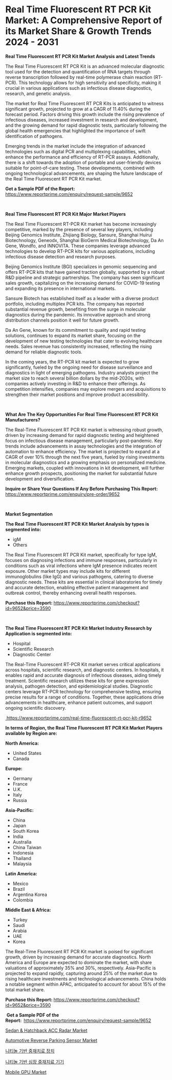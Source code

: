 <p><h1>Real Time Fluorescent RT PCR Kit Market: A Comprehensive Report of its Market Share & Growth Trends 2024 - 2031</h1></p><p><strong>Real Time Fluorescent RT PCR Kit Market Analysis and Latest Trends</strong></p>
<p><p>The Real Time Fluorescent RT PCR Kit is an advanced molecular diagnostic tool used for the detection and quantification of RNA targets through reverse transcription followed by real-time polymerase chain reaction (RT-PCR). This technology allows for high sensitivity and specificity, making it crucial in various applications such as infectious disease diagnostics, research, and genetic analysis.</p><p>The market for Real Time Fluorescent RT PCR Kits is anticipated to witness significant growth, projected to grow at a CAGR of 11.40% during the forecast period. Factors driving this growth include the rising prevalence of infectious diseases, increased investment in research and development, and the growing demand for rapid diagnostic tests, particularly following the global health emergencies that highlighted the importance of swift identification of pathogens.</p><p>Emerging trends in the market include the integration of advanced technologies such as digital PCR and multiplexing capabilities, which enhance the performance and efficiency of RT-PCR assays. Additionally, there is a shift towards the adoption of portable and user-friendly devices suitable for point-of-care testing. These developments, combined with ongoing technological advancements, are shaping the future landscape of the Real Time Fluorescent RT PCR Kit market.</p></p>
<p><strong>Get a Sample PDF of the Report:&nbsp;</strong> <a href="https://www.reportprime.com/enquiry/request-sample/9652">https://www.reportprime.com/enquiry/request-sample/9652</a></p>
<p>&nbsp;</p>
<p><strong>Real Time Fluorescent RT PCR Kit Major Market Players</strong></p>
<p><p>The Real Time Fluorescent RT-PCR Kit market has become increasingly competitive, marked by the presence of several key players, including Beijing Genomics Institute, Zhijiang Biology, Sansure, Shanghai Huirui Biotechnology, Geneodx, Shanghai BioGerm Medical Biotechnology, Da An Gene, Wondfo, and INNOVITA. These companies leverage advanced technologies to develop RT-PCR kits for various applications, including infectious disease detection and research purposes.</p><p>Beijing Genomics Institute (BGI) specializes in genomic sequencing and offers RT-PCR kits that have gained traction globally, supported by a robust R&D pipeline and strategic partnerships. The company has seen significant sales growth, capitalizing on the increasing demand for COVID-19 testing and expanding its presence in international markets.</p><p>Sansure Biotech has established itself as a leader with a diverse product portfolio, including multiplex PCR kits. The company has reported substantial revenue growth, benefiting from the surge in molecular diagnostics during the pandemic. Its innovative approach and strong distribution channels position it well for future growth.</p><p>Da An Gene, known for its commitment to quality and rapid testing solutions, continues to expand its market share, focusing on the development of new testing technologies that cater to evolving healthcare needs. Sales revenue has consistently increased, reflecting the rising demand for reliable diagnostic tools.</p><p>In the coming years, the RT-PCR kit market is expected to grow significantly, fueled by the ongoing need for disease surveillance and diagnostics in light of emerging pathogens. Industry analysts project the market size to reach several billion dollars by the mid-2020s, with companies actively investing in R&D to enhance their offerings. As competition intensifies, companies may explore mergers and acquisitions to strengthen their market positions and improve product accessibility.</p></p>
<p>&nbsp;</p>
<p><strong>What Are The Key Opportunities For Real Time Fluorescent RT PCR Kit Manufacturers?</strong></p>
<p><p>The Real-Time Fluorescent RT PCR Kit market is witnessing robust growth, driven by increasing demand for rapid diagnostic testing and heightened focus on infectious disease management, particularly post-pandemic. Key trends include advancements in assay technologies and the integration of automation to enhance efficiency. The market is projected to expand at a CAGR of over 10% through the next five years, fueled by rising investments in molecular diagnostics and a growing emphasis on personalized medicine. Emerging markets, coupled with innovations in kit development, will further enhance growth prospects, positioning the market for substantial future development and diversification.</p></p>
<p><strong>Inquire or Share Your Questions If Any Before Purchasing This Report:</strong> <a href="https://www.reportprime.com/enquiry/pre-order/9652">https://www.reportprime.com/enquiry/pre-order/9652</a></p>
<p>&nbsp;</p>
<p><strong>Market Segmentation</strong></p>
<p><strong>The Real Time Fluorescent RT PCR Kit Market Analysis by types is segmented into:</strong></p>
<p><ul><li>igM</li><li>Others</li></ul></p>
<p><p>The Real Time Fluorescent RT PCR Kit market, specifically for type IgM, focuses on diagnosing infections and immune responses, particularly in conditions such as viral infections where IgM presence indicates recent exposure. Other market types may include kits for different immunoglobulins (like IgG) and various pathogens, catering to diverse diagnostic needs. These kits are essential in clinical laboratories for timely and accurate detection, enabling effective patient management and outbreak control, thereby enhancing overall health responses.</p></p>
<p><strong>Purchase this Report:&nbsp;</strong><a href="https://www.reportprime.com/checkout?id=9652&price=3590">https://www.reportprime.com/checkout?id=9652&price=3590</a></p>
<p>&nbsp;</p>
<p><strong>The Real Time Fluorescent RT PCR Kit Market Industry Research by Application is segmented into:</strong></p>
<p><ul><li>Hospital</li><li>Scientific Research</li><li>Diagnostic Center</li></ul></p>
<p><p>The Real-Time Fluorescent RT-PCR Kit market serves critical applications across hospitals, scientific research, and diagnostic centers. In hospitals, it enables rapid and accurate diagnosis of infectious diseases, aiding timely treatment. Scientific research utilizes these kits for gene expression analysis, pathogen detection, and epidemiological studies. Diagnostic centers leverage RT-PCR technology for comprehensive testing, ensuring precise results for a range of conditions. Together, these applications drive advancements in healthcare, enhance patient outcomes, and support ongoing scientific discovery.</p></p>
<p><a href="https://www.reportprime.com/real-time-fluorescent-rt-pcr-kit-r9652">&nbsp;https://www.reportprime.com/real-time-fluorescent-rt-pcr-kit-r9652</a></p>
<p><strong>In terms of Region, the Real Time Fluorescent RT PCR Kit Market Players available by Region are:</strong></p>
<p>
    <p> <strong> North America: </strong>
        <ul>
            <li>United States</li>
            <li>Canada</li>
        </ul>
        </p> 
    <p> <strong> Europe: </strong>
        <ul>
            <li>Germany</li>
            <li>France</li>
            <li>U.K.</li>
            <li>Italy</li>
            <li>Russia</li>
        </ul>
        </p> 
    <p> <strong> Asia-Pacific: </strong>
        <ul>
            <li>China</li>
            <li>Japan</li>
            <li>South Korea</li>
            <li>India</li>
            <li>Australia</li>
            <li>China Taiwan</li>
            <li>Indonesia</li>
            <li>Thailand</li>
            <li>Malaysia</li>
        </ul>
        </p> 
    <p> <strong> Latin America: </strong>
        <ul>
            <li>Mexico</li>
            <li>Brazil</li>
            <li>Argentina Korea</li>
            <li>Colombia</li>
        </ul>
        </p> 
    <p> <strong> Middle East & Africa: </strong>
        <ul>
            <li>Turkey</li>
            <li>Saudi</li>
            <li>Arabia</li>
            <li>UAE</li>
            <li>Korea</li>
        </ul>
    </p>
    </p>
<p><p>The Real-Time Fluorescent RT PCR Kit market is poised for significant growth, driven by increasing demand for accurate diagnostics. North America and Europe are expected to dominate the market, with share valuations of approximately 35% and 30%, respectively. Asia-Pacific is projected to expand rapidly, capturing around 25% of the market due to rising healthcare investments and technological advancements. China holds a notable segment within APAC, anticipated to account for about 15% of the total market share.</p></p>
<p><strong>Purchase this Report: </strong><a href="https://www.reportprime.com/checkout?id=9652&price=3590">https://www.reportprime.com/checkout?id=9652&price=3590</a></p>
<p>&nbsp;<strong>Get a Sample PDF of the Report:&nbsp;&nbsp;</strong><a href="https://www.reportprime.com/enquiry/request-sample/9652">https://www.reportprime.com/enquiry/request-sample/9652</a></p>
<p><strong></strong></p>
<p><p><a href="https://issuu.com/reportprime-2/docs/sedan-hatchback-acc-radar-market-si_a1f7b2cda76a23">Sedan & Hatchback ACC Radar Market</a></p><p><a href="https://issuu.com/reportprime-2/docs/automotive-reverse-parking-sensor-m_af8d5cde2e3fe6">Automotive Reverse Parking Sensor Market</a></p><p><a href="https://medium.com/@ejuynpri79/%EC%84%B8%EA%B3%84-nitinol-based-interventional-device-market-%EC%9D%80-2024%EC%97%90%EC%84%9C-2031%EB%A1%9C-%EC%97%B0%ED%8F%89%EA%B7%A0-%EC%A6%9D%EA%B0%80%EC%9C%A8%EC%9D%84-%EB%B3%B4%EC%9D%BC-%EA%B2%83%EC%9C%BC%EB%A1%9C-%EC%98%88%EC%83%81%EB%90%A9%EB%8B%88%EB%8B%A4-09be70c63a6c">니티놀 기반 중재치료 장치</a></p><p><a href="https://medium.com/@ejuynpri79/nitinol-based-interventional-cardiology-devices-market-%EC%9D%98-%EA%B8%80%EB%A1%9C%EB%B2%8C-%EC%8B%9C%EC%9E%A5-%EA%B0%9C%EC%9A%94%EB%8A%94-%EC%A0%84-%EC%84%B8%EA%B3%84-%EB%B0%8F-%EC%A3%BC%EC%9A%94-%EC%8B%9C%EC%9E%A5%EC%9D%98-%EC%82%B0%EC%97%85%EC%97%90-%EC%98%81%ED%96%A5%EC%9D%84-%EB%AF%B8%EC%B9%98%EB%8A%94-%EC%A3%BC%EC%9A%94-0fb9bd724e5a?postPublishedType=initial">니티놀 기반 심장 중재치료 기기</a></p><p><a href="https://www.linkedin.com/pulse/global-mobile-gpu-market-status-2024-2031-forecast-region-ihq2e?trackingId=llwQZKUYS5WtBgl%2BipnQNA%3D%3D">Mobile GPU Market</a></p></p>